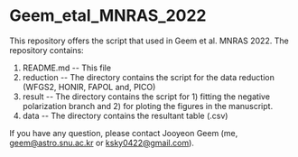 # Geem_etal_MNRAS_2022



This repository offers the script that used in Geem et al. MNRAS 2022.
The repository contains:

1) README.md -- This file
2) reduction -- The directory contains the script for the data reduction (WFGS2, HONIR, FAPOL and, PICO)
3) result --  The directory contains the script for 1) fitting the negative polarization branch and 2) for ploting the figures in the manuscript.
4) data -- The directory contains the resultant table (.csv)  

If you have any question, please contact Jooyeon Geem (me, geem@astro.snu.ac.kr or ksky0422@gmail.com).


